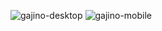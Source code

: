 ![gajino-desktop](https://user-images.githubusercontent.com/85369490/162020584-6c70c014-6534-4683-af89-b541eefab688.png)
![gajino-mobile](https://user-images.githubusercontent.com/85369490/162020734-f9d12cc9-3db4-4b4e-b18b-d4d3a8e00d26.png)
